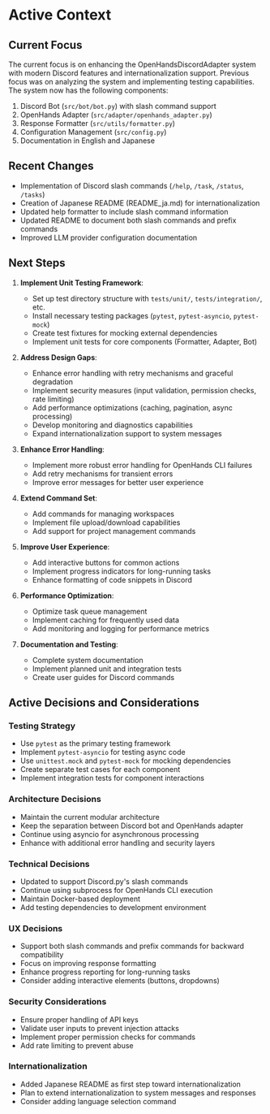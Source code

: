 # Active Context

## Current Focus
The current focus is on enhancing the OpenHandsDiscordAdapter system with modern Discord features and internationalization support. Previous focus was on analyzing the system and implementing testing capabilities. The system now has the following components:

1. Discord Bot (`src/bot/bot.py`) with slash command support
2. OpenHands Adapter (`src/adapter/openhands_adapter.py`)
3. Response Formatter (`src/utils/formatter.py`)
4. Configuration Management (`src/config.py`)
5. Documentation in English and Japanese

## Recent Changes
- Implementation of Discord slash commands (`/help`, `/task`, `/status`, `/tasks`)
- Creation of Japanese README (README_ja.md) for internationalization
- Updated help formatter to include slash command information
- Updated README to document both slash commands and prefix commands
- Improved LLM provider configuration documentation

## Next Steps
1. **Implement Unit Testing Framework**:
   - Set up test directory structure with `tests/unit/`, `tests/integration/`, etc.
   - Install necessary testing packages (`pytest`, `pytest-asyncio`, `pytest-mock`)
   - Create test fixtures for mocking external dependencies
   - Implement unit tests for core components (Formatter, Adapter, Bot)

2. **Address Design Gaps**:
   - Enhance error handling with retry mechanisms and graceful degradation
   - Implement security measures (input validation, permission checks, rate limiting)
   - Add performance optimizations (caching, pagination, async processing)
   - Develop monitoring and diagnostics capabilities
   - Expand internationalization support to system messages

3. **Enhance Error Handling**:
   - Implement more robust error handling for OpenHands CLI failures
   - Add retry mechanisms for transient errors
   - Improve error messages for better user experience

4. **Extend Command Set**:
   - Add commands for managing workspaces
   - Implement file upload/download capabilities
   - Add support for project management commands

5. **Improve User Experience**:
   - Add interactive buttons for common actions
   - Implement progress indicators for long-running tasks
   - Enhance formatting of code snippets in Discord

6. **Performance Optimization**:
   - Optimize task queue management
   - Implement caching for frequently used data
   - Add monitoring and logging for performance metrics

7. **Documentation and Testing**:
   - Complete system documentation
   - Implement planned unit and integration tests
   - Create user guides for Discord commands

## Active Decisions and Considerations

### Testing Strategy
- Use `pytest` as the primary testing framework
- Implement `pytest-asyncio` for testing async code
- Use `unittest.mock` and `pytest-mock` for mocking dependencies
- Create separate test cases for each component
- Implement integration tests for component interactions

### Architecture Decisions
- Maintain the current modular architecture
- Keep the separation between Discord bot and OpenHands adapter
- Continue using asyncio for asynchronous processing
- Enhance with additional error handling and security layers

### Technical Decisions
- Updated to support Discord.py's slash commands
- Continue using subprocess for OpenHands CLI execution
- Maintain Docker-based deployment
- Add testing dependencies to development environment

### UX Decisions
- Support both slash commands and prefix commands for backward compatibility
- Focus on improving response formatting
- Enhance progress reporting for long-running tasks
- Consider adding interactive elements (buttons, dropdowns)

### Security Considerations
- Ensure proper handling of API keys
- Validate user inputs to prevent injection attacks
- Implement proper permission checks for commands 
- Add rate limiting to prevent abuse

### Internationalization
- Added Japanese README as first step toward internationalization
- Plan to extend internationalization to system messages and responses
- Consider adding language selection command 